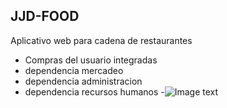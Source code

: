 ## JJD-FOOD
Aplicativo web para cadena de restaurantes
- Compras del usuario integradas
- dependencia mercadeo
- dependencia administracion
- dependencia recursos humanos
-![Image text](https://github.com/zzuljs/CppLearning/blob/master/CppLearning/raw/master/Itachi.jpg)
